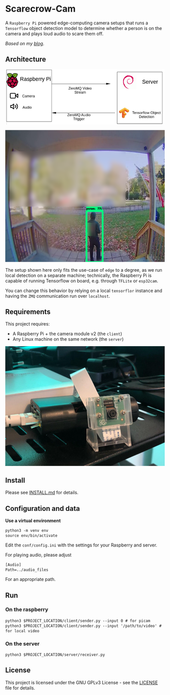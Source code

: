 # Scarecrow-Cam
A `Raspberry Pi` powered edge-computing camera setups that runs a `Tensorflow` object detection model to determine whether a person is on the camera and plays loud audio to scare them off. 

*Based on my [blog](https://chollinger.com/blog/2019/12/tensorflow-on-edge-building-a-smar-security-camera-with-a-raspberry-pi/).*

## Architecture
![Architecture](./docs/architecture.png)

![Sample](./docs/cam_1.png)

The setup shown here only fits the use-case of `edge` to a degree, as we run local detection on a separate machine; technically, the Raspberry Pi is capable of running Tensorflow on board, e.g. through `TFLite` or `esp32cam`. 

You can change this behavior by relying on a local `tensorflor` instance and having the `ZMQ` communication run over `localhost`.

## Requirements
This project requires:
* A Raspberry Pi + the camera module v2 (the `client`) 
* Any Linux machine on the same network (the `server`)

![Pi](./docs/pi.jpg)

## Install
Please see [INSTALL.md](./INSTALL.md) for details.

## Configuration and data

**Use a virtual environment**
```
python3 -m venv env
source env/bin/activate
```

Edit the `conf/config.ini` with the settings for your Raspberry and server.

For playing audio, please adjust

```
[Audio]
Path=../audio_files
```
For an appropriate path.


## Run

### On the raspberry
```
python3 $PROJECT_LOCATION/client/sender.py --input 0 # for picam
python3 $PROJECT_LOCATION/client/sender.py --input '/path/to/video' # for local video
```

### On the server
```
python3 $PROJECT_LOCATION/server/receiver.py
```

## License
This project is licensed under the GNU GPLv3 License - see the [LICENSE](LICENSE) file for details.